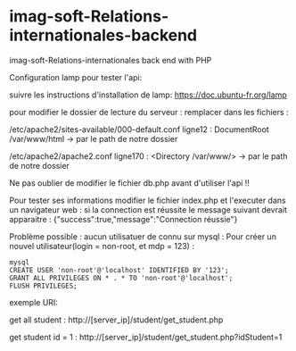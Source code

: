 # imag-soft-Relations-internationales-backend
imag-soft-Relations-internationales back end with PHP


Configuration lamp pour tester l'api:

suivre les instructions  d'installation de lamp: 
  https://doc.ubuntu-fr.org/lamp
  
  pour modifier le dossier de lecture du serveur :
  remplacer dans les fichiers : 
  
  /etc/apache2/sites-available/000-default.conf 
  ligne12 : DocumentRoot /var/www/html -> par le path de notre dossier
  
  /etc/apache2/apache2.conf
  ligne170 : <Directory /var/www/> -> par le path de notre dossier
  
Ne pas oublier de modifier le fichier db.php avant d'utiliser l'api !!

Pour tester ses informations modifier le fichier index.php et l'executer dans un navigateur web : si la connection est réussite le message suivant devrait apparaitre : 
      {"success":true,"message":"Connection réussie"}
     
Problème possible : 
  aucun utilisatuer de connu sur mysql :
    Pour créer un nouvel utilisateur(login = non-root, et mdp = 123) :
    
    mysql
    CREATE USER 'non-root'@'localhost' IDENTIFIED BY '123';
    GRANT ALL PRIVILEGES ON * . * TO 'non-root'@'localhost';
    FLUSH PRIVILEGES;
  
exemple URI:

get all student :
http://[server_ip]/student/get_student.php

get student id = 1 :
http://[server_ip]/student/get_student.php?idStudent=1
